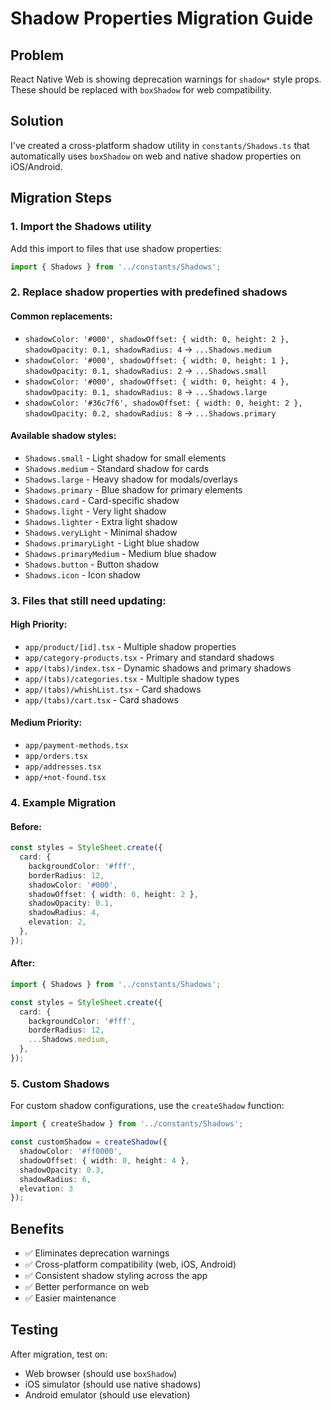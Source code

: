 # Shadow Properties Migration Guide

## Problem
React Native Web is showing deprecation warnings for `shadow*` style props. These should be replaced with `boxShadow` for web compatibility.

## Solution
I've created a cross-platform shadow utility in `constants/Shadows.ts` that automatically uses `boxShadow` on web and native shadow properties on iOS/Android.

## Migration Steps

### 1. Import the Shadows utility
Add this import to files that use shadow properties:
```typescript
import { Shadows } from '../constants/Shadows';
```

### 2. Replace shadow properties with predefined shadows

#### Common replacements:
- `shadowColor: '#000', shadowOffset: { width: 0, height: 2 }, shadowOpacity: 0.1, shadowRadius: 4` → `...Shadows.medium`
- `shadowColor: '#000', shadowOffset: { width: 0, height: 1 }, shadowOpacity: 0.1, shadowRadius: 2` → `...Shadows.small`
- `shadowColor: '#000', shadowOffset: { width: 0, height: 4 }, shadowOpacity: 0.1, shadowRadius: 8` → `...Shadows.large`
- `shadowColor: '#36c7f6', shadowOffset: { width: 0, height: 2 }, shadowOpacity: 0.2, shadowRadius: 8` → `...Shadows.primary`

#### Available shadow styles:
- `Shadows.small` - Light shadow for small elements
- `Shadows.medium` - Standard shadow for cards
- `Shadows.large` - Heavy shadow for modals/overlays
- `Shadows.primary` - Blue shadow for primary elements
- `Shadows.card` - Card-specific shadow
- `Shadows.light` - Very light shadow
- `Shadows.lighter` - Extra light shadow
- `Shadows.veryLight` - Minimal shadow
- `Shadows.primaryLight` - Light blue shadow
- `Shadows.primaryMedium` - Medium blue shadow
- `Shadows.button` - Button shadow
- `Shadows.icon` - Icon shadow

### 3. Files that still need updating:

#### High Priority:
- `app/product/[id].tsx` - Multiple shadow properties
- `app/category-products.tsx` - Primary and standard shadows
- `app/(tabs)/index.tsx` - Dynamic shadows and primary shadows
- `app/(tabs)/categories.tsx` - Multiple shadow types
- `app/(tabs)/whishList.tsx` - Card shadows
- `app/(tabs)/cart.tsx` - Card shadows

#### Medium Priority:
- `app/payment-methods.tsx`
- `app/orders.tsx`
- `app/addresses.tsx`
- `app/+not-found.tsx`

### 4. Example Migration

#### Before:
```typescript
const styles = StyleSheet.create({
  card: {
    backgroundColor: '#fff',
    borderRadius: 12,
    shadowColor: '#000',
    shadowOffset: { width: 0, height: 2 },
    shadowOpacity: 0.1,
    shadowRadius: 4,
    elevation: 2,
  },
});
```

#### After:
```typescript
import { Shadows } from '../constants/Shadows';

const styles = StyleSheet.create({
  card: {
    backgroundColor: '#fff',
    borderRadius: 12,
    ...Shadows.medium,
  },
});
```

### 5. Custom Shadows
For custom shadow configurations, use the `createShadow` function:
```typescript
import { createShadow } from '../constants/Shadows';

const customShadow = createShadow({
  shadowColor: '#ff0000',
  shadowOffset: { width: 0, height: 4 },
  shadowOpacity: 0.3,
  shadowRadius: 6,
  elevation: 3
});
```

## Benefits
- ✅ Eliminates deprecation warnings
- ✅ Cross-platform compatibility (web, iOS, Android)
- ✅ Consistent shadow styling across the app
- ✅ Better performance on web
- ✅ Easier maintenance

## Testing
After migration, test on:
- Web browser (should use `boxShadow`)
- iOS simulator (should use native shadows)
- Android emulator (should use elevation) 